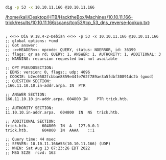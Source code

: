 ```bash
dig -p 53 -x 10.10.11.166 @10.10.11.166
```

[/home/kali/Desktop/HTB/HacktheBox/Machines/10.10.11.166-trick/results/10.10.11.166/scans/tcp53/tcp_53_dns_reverse-lookup.txt](file:///home/kali/Desktop/HTB/HacktheBox/Machines/10.10.11.166-trick/results/10.10.11.166/scans/tcp53/tcp_53_dns_reverse-lookup.txt):

```

; <<>> DiG 9.18.4-2-Debian <<>> -p 53 -x 10.10.11.166 @10.10.11.166
;; global options: +cmd
;; Got answer:
;; ->>HEADER<<- opcode: QUERY, status: NOERROR, id: 36399
;; flags: qr aa rd; QUERY: 1, ANSWER: 1, AUTHORITY: 1, ADDITIONAL: 3
;; WARNING: recursion requested but not available

;; OPT PSEUDOSECTION:
; EDNS: version: 0, flags:; udp: 4096
; COOKIE: b2ec0502fcbbae8859e44fe762f789ae3a5fdbf30891dc2b (good)
;; QUESTION SECTION:
;166.11.10.10.in-addr.arpa.	IN	PTR

;; ANSWER SECTION:
166.11.10.10.in-addr.arpa. 604800 IN	PTR	trick.htb.

;; AUTHORITY SECTION:
11.10.10.in-addr.arpa.	604800	IN	NS	trick.htb.

;; ADDITIONAL SECTION:
trick.htb.		604800	IN	A	127.0.0.1
trick.htb.		604800	IN	AAAA	::1

;; Query time: 44 msec
;; SERVER: 10.10.11.166#53(10.10.11.166) (UDP)
;; WHEN: Sat Aug 13 07:23:26 EDT 2022
;; MSG SIZE  rcvd: 163


```
